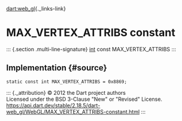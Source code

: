 [dart:web\_gl](../../dart-web_gl/dart-web_gl-library){._links-link}

MAX\_VERTEX\_ATTRIBS constant
=============================

::: {.section .multi-line-signature}
[int](../../dart-core/int-class) const MAX\_VERTEX\_ATTRIBS
:::

Implementation {#source}
--------------

``` {.language-dart data-language="dart"}
static const int MAX_VERTEX_ATTRIBS = 0x8869;
```

::: {._attribution}
© 2012 the Dart project authors\
Licensed under the BSD 3-Clause \"New\" or \"Revised\" License.\
<https://api.dart.dev/stable/2.18.5/dart-web_gl/WebGL/MAX_VERTEX_ATTRIBS-constant.html>
:::
